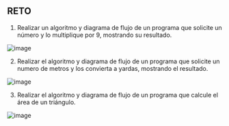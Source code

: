 ## RETO
1. Realizar un algoritmo y diagrama de flujo de un programa que solicite un número y lo multiplique por 9, mostrando su resultado.

![image](https://user-images.githubusercontent.com/68087383/163030780-4d258b7d-0724-4116-91d3-07c806d4a408.png)

2. Realizar el algoritmo y diagrama de flujo de un programa que solicite un numero de metros y los convierta a yardas, mostrando el resultado.

![image](https://user-images.githubusercontent.com/68087383/163031426-5c4c7427-ecc3-4b5d-a64b-de14786315db.png)

3. Realizar el algoritmo y diagrama de flujo de un programa que calcule el área de un triángulo.

![image](https://user-images.githubusercontent.com/68087383/163032846-c82ee251-c3b6-48b9-bac9-f10818ff1844.png)
